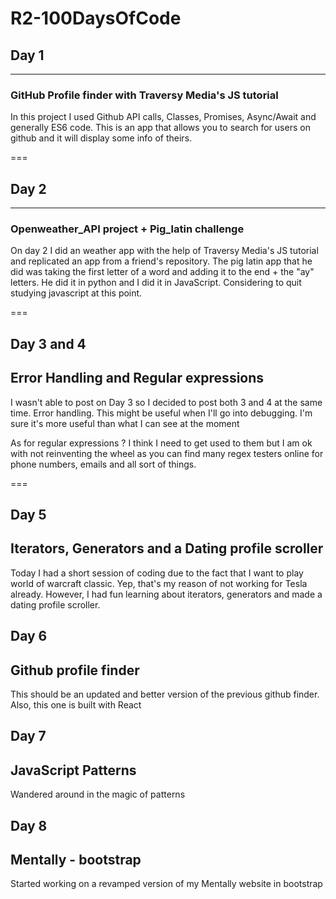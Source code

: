 # R2-100DaysOfCode

## Day 1

---

### GitHub Profile finder with Traversy Media's JS tutorial

In this project I used Github API calls, Classes, Promises, Async/Await and generally ES6 code. This is an app that allows you to search for users on github and it will display some info of theirs.

===

## Day 2

---

### Openweather_API project + Pig_latin challenge

On day 2 I did an weather app with the help of Traversy Media's JS tutorial and replicated an app from a friend's repository. The pig latin app that he did was taking the first letter of a word and adding it to the end + the "ay" letters. He did it in python and I did it in JavaScript. Considering to quit studying javascript at this point.

===

## Day 3 and 4

## Error Handling and Regular expressions

I wasn't able to post on Day 3 so I decided to post both 3 and 4 at the same time.
Error handling. This might be useful when I'll go into debugging. I'm sure it's more useful than what I can see at the moment

As for regular expressions ? I think I need to get used to them but I am ok with not reinventing the wheel as you can find many regex testers online for phone numbers, emails and all sort of things.

===

## Day 5

## Iterators, Generators and a Dating profile scroller

Today I had a short session of coding due to the fact that I want to play world of warcraft classic. Yep, that's my reason of not working for Tesla already. However, I had fun learning about iterators, generators and made a dating profile scroller.

## Day 6

## Github profile finder

This should be an updated and better version of the previous github finder. Also, this one is built with React

## Day 7 

## JavaScript Patterns

Wandered around in the magic of patterns

## Day 8 

## Mentally - bootstrap

Started working on a revamped version of my Mentally website in bootstrap
